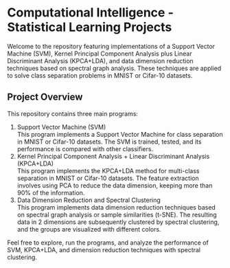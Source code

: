 # Computational Intelligence - Statistical Learning Projects

Welcome to the repository featuring implementations of a Support Vector Machine (SVM), Kernel Principal Component Analysis plus Linear Discriminant Analysis (KPCA+LDA), and data dimension reduction techniques based on spectral graph analysis. These techniques are applied to solve class separation problems in MNIST or Cifar-10 datasets.

## Project Overview
This repository contains three main programs:

<ol>
  <li>Support Vector Machine (SVM)</li>
  This program implements a Support Vector Machine for class separation in MNIST or Cifar-10 datasets. The SVM is trained, tested, and its performance is compared with other classifiers.
  <li>Kernel Principal Component Analysis + Linear Discriminant Analysis (KPCA+LDA)</li>
  This program implements the KPCA+LDA method for multi-class separation in MNIST or Cifar-10 datasets. The feature extraction involves using PCA to reduce the data dimension, keeping more than 90% of the information.
  <li>Data Dimension Reduction and Spectral Clustering</li>
  This program implements data dimension reduction techniques based on spectral graph analysis or sample similarities (t-SNE). The resulting data in 2 dimensions are subsequently clustered by spectral clustering, and the groups are visualized with different colors.
</ol>

Feel free to explore, run the programs, and analyze the performance of SVM, KPCA+LDA, and dimension reduction techniques with spectral clustering.
